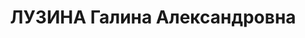 ---
title: ЛУЗИНА Галина Александровна
description: 'Род. в 1904, Курская губ., из дворян., обр.: незаконченное высшее, троцкистка.
  Проживала: г. Красноярск. С 1925 по 1935 отбывала ссылку, в т.ч. в Красноярске.
  В последнее время перед арестом безработная (ранее - бухгалтер).

  Арестована 14.06.1936. Обв. по ст. 58-8, 58-11 УК РСФСР. Приговор: ВС СССР, 19.04.1937
  – ВМН. Расстреляна 19.04.1937, в г. Красноярске.

  Реабилитирована Прокуратурой Красноярского края 18.11.1997'
---